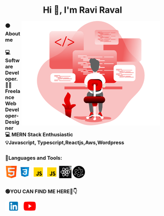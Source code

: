 <h1 align="center">Hi 👋, I'm Ravi Raval</h1>
<img align="right" alt="Coding" width="450" src="https://github.com/ravalravi103/ravalravi103/blob/main/techimage/Coding%20_Monochromatic.svg">

<h3 align = "left">🟠About me<br><br>
💻 Software Developer. <br> 🙍‍♂️ Freelance Web Developer-Designer  <br> 💻 MERN Stack Enthusiastic <br> 💡Javascript, Typescript,Reactjs,Aws,Wordpress<br></h3>
<h2></h2>
<h3 align="left">🔴Languages and Tools:</h3>
<p align="left"> 
<code><img height="40" width="40" src="https://github.com/ravalravi103/ravalravi103/blob/main/techimage/HTML.png" alt="HTML" width="40" height="40"/></code>
<code><img height="40" width="40" src="https://github.com/ravalravi103/ravalravi103/blob/main/techimage/CSS.png" alt="CSS" width="40" height="40"/></code>
<code><img height="40" width="40" src="https://github.com/ravalravi103/ravalravi103/blob/main/techimage/JS.png" alt="CSS" width="40" height="40"/></code>
<code><img height="40" width="40" src="https://github.com/ravalravi103/ravalravi103/blob/main/techimage/JS.png" alt="CSS" width="40" height="40"/></code>
<code><img height="40" width="40" src="https://github.com/ravalravi103/ravalravi103/blob/main/techimage/react.jpg" alt="JS" width="40" height="40"/></code>
<code><img height="40" width="40" src="https://github.com/ravalravi103/ravalravi103/blob/main/techimage/electron.png" alt="github" width="40" height="40"/></code>
</p>

<h2></h2>
<h3 align="left">🟢YOU CAN FIND ME HERE🤩👇</h3>

<p align="left" style="display:flex;">
<a href="https://www.linkedin.com/in/raviraval103/" target="blank"><img align="center" src="https://github.com/ravalravi103/ravalravi103/blob/main/techimage/linkedIn.png" alt="LinkedIn" height="30" width="55" /></a>
<a href="https://www.youtube.com/c/XplosiveWebTech" target="blank"><img align="center" src="https://github.com/ravalravi103/ravalravi103/blob/main/techimage/Youtube.png" alt="YouTube" height="30" width="50" /></a>

</p>

<h2></h2>
